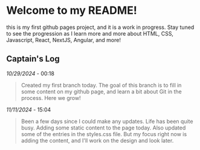 # Welcome to my README!

this is my first github pages project, and it is a work in progress.  Stay tuned to see the progression as I learn more and more about HTML, CSS, Javascript, React, NextJS, Angular, and more!

## Captain's Log

*10/29/2024* - 00:18
> Created my first branch today.  The goal of this branch is to fill in some content on my github page, and learn a bit about Git in the process.  Here we grow!

*11/11/2024* - 15:04
> Been a few days since I could make any updates.  Life has been quite busy.  Adding some static content to the page today.  Also updated some of the entries in the styles.css file.  But my focus right now is adding the content, and I'll work on the design and look later.